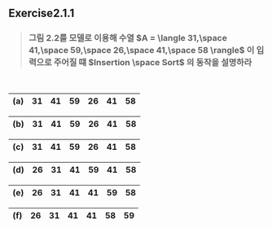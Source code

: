 ## Exercise2.1.1

> ### 그림 2.2를 모델로 이용해 수열 $A = \langle 31,\space 41,\space 59,\space 26,\space 41,\space 58 \rangle$ 이 입력으로 주어질 떄 $Insertion \space Sort$ 의 동작을 설명하라
<br>

|(a)|31|41|59|26|41|58|
|-|-|-|-|-|-|-|

|(b)|31|41|59|26|41|58|
|-|-|-|-|-|-|-|

|(c)|31|41|59|26|41|58|
|-|-|-|-|-|-|-|

|(d)|26|31|41|59|41|58|
|-|-|-|-|-|-|-|

|(e)|26|31|41|41|59|58|
|-|-|-|-|-|-|-|

|(f)|26|31|41|41|58|59|
|-|-|-|-|-|-|-|